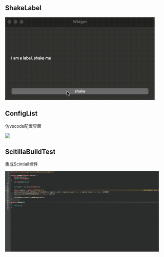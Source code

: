## ShakeLabel

![](README/ShakeLabel.gif)

## ConfigList

仿vscode配置界面

![](README/ConfigList.gif)

## ScitillaBuildTest
集成Scintiall控件

![](README/ScintillaBuildTest.gif)